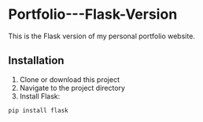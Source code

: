 # Portfolio---Flask-Version
This is the Flask version of my personal portfolio website.

## Installation

1. Clone or download this project
2. Navigate to the project directory
3. Install Flask:

```bash
pip install flask
